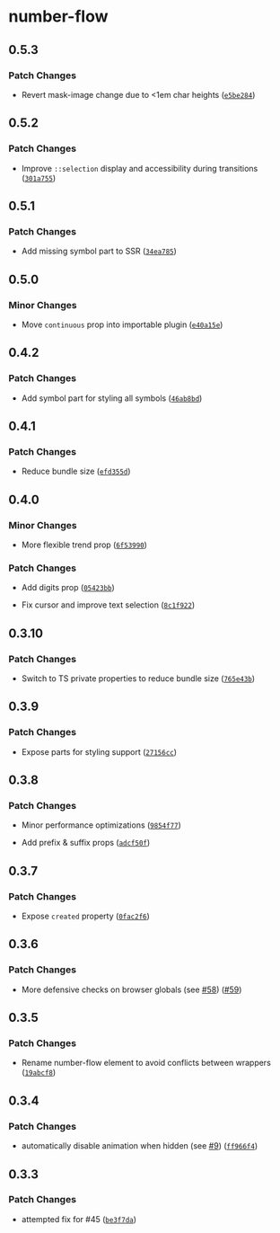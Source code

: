# number-flow

## 0.5.3

### Patch Changes

- Revert mask-image change due to <1em char heights ([`e5be284`](https://github.com/barvian/number-flow/commit/e5be2840dfd0858894463beb8e3ebcffefb48d5d))

## 0.5.2

### Patch Changes

- Improve `::selection` display and accessibility during transitions ([`301a755`](https://github.com/barvian/number-flow/commit/301a755edd8bde8ad8a6fe680c1882e8f6230393))

## 0.5.1

### Patch Changes

- Add missing symbol part to SSR ([`34ea785`](https://github.com/barvian/number-flow/commit/34ea7856d6a75fba420bf379656dc3c8a7018948))

## 0.5.0

### Minor Changes

- Move `continuous` prop into importable plugin ([`e40a15e`](https://github.com/barvian/number-flow/commit/e40a15e3df55727a196ba1dc9a1230139f4d69ff))

## 0.4.2

### Patch Changes

- Add symbol part for styling all symbols ([`46ab8bd`](https://github.com/barvian/number-flow/commit/46ab8bd96467b1e27383546ce67a9889263ad0eb))

## 0.4.1

### Patch Changes

- Reduce bundle size ([`efd355d`](https://github.com/barvian/number-flow/commit/efd355dda6c5005f5dec8bba0c4a0ff705144ee3))

## 0.4.0

### Minor Changes

- More flexible trend prop ([`6f53990`](https://github.com/barvian/number-flow/commit/6f539906a439f567d50667d9fe9d52de4e2a4bd0))

### Patch Changes

- Add digits prop ([`05423bb`](https://github.com/barvian/number-flow/commit/05423bbe4f0f4dab8caf442032fae9ecfccdbf94))

- Fix cursor and improve text selection ([`8c1f922`](https://github.com/barvian/number-flow/commit/8c1f92232375bc35cf4a3b5f8136206c70918809))

## 0.3.10

### Patch Changes

- Switch to TS private properties to reduce bundle size ([`765e43b`](https://github.com/barvian/number-flow/commit/765e43b4f2670ec532b5ef69b745d5d350f51bdd))

## 0.3.9

### Patch Changes

- Expose parts for styling support ([`27156cc`](https://github.com/barvian/number-flow/commit/27156cc3d4750d06293b7022afca492024f4bea4))

## 0.3.8

### Patch Changes

- Minor performance optimizations ([`9854f77`](https://github.com/barvian/number-flow/commit/9854f77e11561fe119bf9009ae1369389a64ba15))

- Add prefix & suffix props ([`adcf50f`](https://github.com/barvian/number-flow/commit/adcf50f93eec1f6a469004ab58aae4b2799b3c14))

## 0.3.7

### Patch Changes

- Expose `created` property ([`0fac2f6`](https://github.com/barvian/number-flow/commit/0fac2f69b239048054755c556afc3f0eb65767c9))

## 0.3.6

### Patch Changes

- More defensive checks on browser globals (see [#58](https://github.com/barvian/number-flow/issues/58)) ([#59](https://github.com/barvian/number-flow/pull/59))

## 0.3.5

### Patch Changes

- Rename number-flow element to avoid conflicts between wrappers ([`19abcf8`](https://github.com/barvian/number-flow/commit/19abcf88f7d7bd34332f5e1c42e647a0e81725ac))

## 0.3.4

### Patch Changes

- automatically disable animation when hidden (see [#9](https://github.com/barvian/number-flow/issues/9)) ([`ff966f4`](https://github.com/barvian/number-flow/commit/ff966f489eaeeacc72b35a8ee4c8cc13fe894eb6))

## 0.3.3

### Patch Changes

- attempted fix for #45 ([`be3f7da`](https://github.com/barvian/number-flow/commit/be3f7da7ee88b6ab35f67736c98edcfb6909543d))
